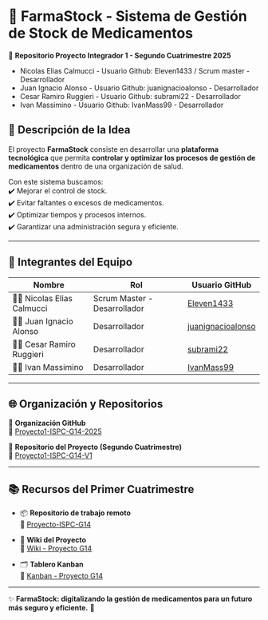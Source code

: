 # 💊 FarmaStock - Sistema de Gestión de Stock de Medicamentos  


📌 **Repositorio Proyecto Integrador 1 - Segundo Cuatrimestre 2025**  

* Nicolas Elias Calmucci - Usuario Github: Eleven1433 / Scrum master - Desarrollador
* Juan Ignacio Alonso - Usuario Github: juanignacioalonso - Desarrollador
* Cesar Ramiro Ruggieri - Usuario Github: subrami22 - Desarrollador
* Ivan Massimino - Usuario Github: IvanMass99 - Desarrollador

## 📝 Descripción de la Idea  
El proyecto **FarmaStock** consiste en desarrollar una **plataforma tecnológica** que permita **controlar y optimizar los procesos de gestión de medicamentos** dentro de una organización de salud.  

Con este sistema buscamos:  
✔️ Mejorar el control de stock.  
✔️ Evitar faltantes o excesos de medicamentos.  
✔️ Optimizar tiempos y procesos internos.  
✔️ Garantizar una administración segura y eficiente.  

---

## 👥 Integrantes del Equipo  

| Nombre | Rol | Usuario GitHub |
|--------|------|----------------|
| 🧑‍💻 Nicolas Elias Calmucci | Scrum Master - Desarrollador | [Eleven1433](https://github.com/Eleven1433) |
| 👨‍💻 Juan Ignacio Alonso | Desarrollador | [juanignacioalonso](https://github.com/juanignacioalonso) |
| 👨‍💻 Cesar Ramiro Ruggieri | Desarrollador | [subrami22](https://github.com/subrami22) |
| 👨‍💻 Ivan Massimino | Desarrollador | [IvanMass99](https://github.com/IvanMass99) |


---

## 🌐 Organización y Repositorios  

📂 **Organización GitHub**  
🔗 [Proyecto1-ISPC-G14-2025](https://github.com/Proyecto1-ISPC-G14-2025)  

📂 **Repositorio del Proyecto (Segundo Cuatrimestre)**  
🔗 [Proyecto1-ISPC-G14-V1](https://github.com/Proyecto1-ISPC-G14-2025/Proyecto1-ISPC-G14-V1)  

---


## 📚 Recursos del Primer Cuatrimestre  


- 📦 **Repositorio de trabajo remoto**  
  🔗 [Proyecto-ISPC-G14](https://github.com/Eleven1433/Proyecto-ISPC-G14.git)  

- 📖 **Wiki del Proyecto**  
  🔗 [Wiki - Proyecto G14](https://github.com/Eleven1433/Proyecto-ISPC-G14/wiki)  

- 🗂️ **Tablero Kanban**  
  🔗 [Kanban - Proyecto G14](https://github.com/users/Eleven1433/projects/1)  

---

✨ **FarmaStock: digitalizando la gestión de medicamentos para un futuro más seguro y eficiente.** 🚀  
